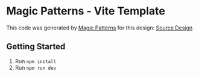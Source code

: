 # Magic Patterns - Vite Template

This code was generated by [Magic Patterns](https://magicpatterns.com) for this design: [Source Design](https://www.magicpatterns.com/c/2zriadhfcnaszbzjzn43mw)

## Getting Started

1. Run `npm install`
2. Run `npm run dev`
